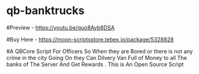 # qb-banktrucks

#Preview - https://youtu.be/quo8Ayb8DSA


#Buy Here - https://moon-scriptsstore.tebex.io/package/5328828


#A QBCore Script For Officers So When they are Bored or there is not any crime in the city Going On they Can Dilvery Van Full of Money to all The banks of The Server And Get Rewards . This is An Open Source Script
